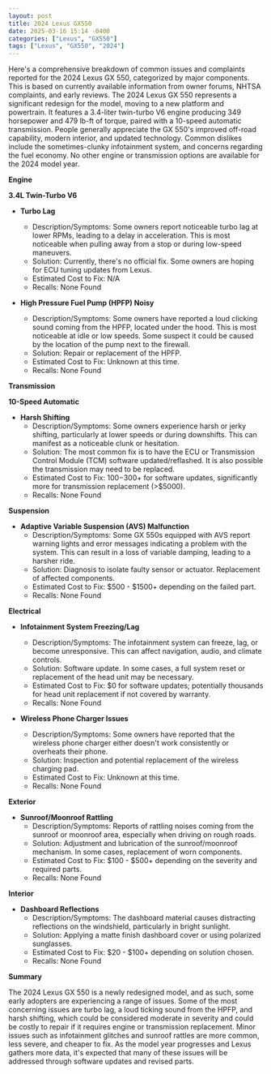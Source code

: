 ```yaml
---
layout: post
title: 2024 Lexus GX550
date: 2025-03-16 15:14 -0400
categories: ["Lexus", "GX550"]
tags: ["Lexus", "GX550", "2024"]
---
```

Here's a comprehensive breakdown of common issues and complaints reported for the 2024 Lexus GX 550, categorized by major components. This is based on currently available information from owner forums, NHTSA complaints, and early reviews. The 2024 Lexus GX 550 represents a significant redesign for the model, moving to a new platform and powertrain. It features a 3.4-liter twin-turbo V6 engine producing 349 horsepower and 479 lb-ft of torque, paired with a 10-speed automatic transmission. People generally appreciate the GX 550's improved off-road capability, modern interior, and updated technology. Common dislikes include the sometimes-clunky infotainment system, and concerns regarding the fuel economy. No other engine or transmission options are available for the 2024 model year.

**Engine**

**3.4L Twin-Turbo V6**

*   **Turbo Lag**
    *   Description/Symptoms: Some owners report noticeable turbo lag at lower RPMs, leading to a delay in acceleration. This is most noticeable when pulling away from a stop or during low-speed maneuvers.
    *   Solution: Currently, there's no official fix. Some owners are hoping for ECU tuning updates from Lexus.
    *   Estimated Cost to Fix: N/A
    *   Recalls: None Found

*   **High Pressure Fuel Pump (HPFP) Noisy**
    *   Description/Symptoms: Some owners have reported a loud clicking sound coming from the HPFP, located under the hood. This is most noticeable at idle or low speeds. Some suspect it could be caused by the location of the pump next to the firewall.
    *   Solution: Repair or replacement of the HPFP.
    *   Estimated Cost to Fix: Unknown at this time.
    *   Recalls: None Found

**Transmission**

**10-Speed Automatic**

*   **Harsh Shifting**
    *   Description/Symptoms: Some owners experience harsh or jerky shifting, particularly at lower speeds or during downshifts. This can manifest as a noticeable clunk or hesitation.
    *   Solution: The most common fix is to have the ECU or Transmission Control Module (TCM) software updated/reflashed. It is also possible the transmission may need to be replaced.
    *   Estimated Cost to Fix: $100-$300+ for software updates, significantly more for transmission replacement (>$5000).
    *   Recalls: None Found

**Suspension**

*   **Adaptive Variable Suspension (AVS) Malfunction**
    *   Description/Symptoms: Some GX 550s equipped with AVS report warning lights and error messages indicating a problem with the system. This can result in a loss of variable damping, leading to a harsher ride.
    *   Solution: Diagnosis to isolate faulty sensor or actuator. Replacement of affected components.
    *   Estimated Cost to Fix: $500 - $1500+ depending on the failed part.
    *   Recalls: None Found

**Electrical**

*   **Infotainment System Freezing/Lag**
    *   Description/Symptoms: The infotainment system can freeze, lag, or become unresponsive. This can affect navigation, audio, and climate controls.
    *   Solution: Software update. In some cases, a full system reset or replacement of the head unit may be necessary.
    *   Estimated Cost to Fix: $0 for software updates; potentially thousands for head unit replacement if not covered by warranty.
    *   Recalls: None Found

*   **Wireless Phone Charger Issues**
    *   Description/Symptoms: Some owners have reported that the wireless phone charger either doesn't work consistently or overheats their phone.
    *   Solution: Inspection and potential replacement of the wireless charging pad.
    *   Estimated Cost to Fix: Unknown at this time.
    *   Recalls: None Found

**Exterior**

*   **Sunroof/Moonroof Rattling**
    *   Description/Symptoms: Reports of rattling noises coming from the sunroof or moonroof area, especially when driving on rough roads.
    *   Solution: Adjustment and lubrication of the sunroof/moonroof mechanism. In some cases, replacement of worn components.
    *   Estimated Cost to Fix: $100 - $500+ depending on the severity and required parts.
    *   Recalls: None Found

**Interior**

*   **Dashboard Reflections**
    * Description/Symptoms: The dashboard material causes distracting reflections on the windshield, particularly in bright sunlight.
    * Solution: Applying a matte finish dashboard cover or using polarized sunglasses.
    * Estimated Cost to Fix: $20 - $100+ depending on solution chosen.
    * Recalls: None Found

**Summary**

The 2024 Lexus GX 550 is a newly redesigned model, and as such, some early adopters are experiencing a range of issues. Some of the most concerning issues are turbo lag, a loud ticking sound from the HPFP, and harsh shifting, which could be considered moderate in severity and could be costly to repair if it requires engine or transmission replacement. Minor issues such as infotainment glitches and sunroof rattles are more common, less severe, and cheaper to fix. As the model year progresses and Lexus gathers more data, it's expected that many of these issues will be addressed through software updates and revised parts.

